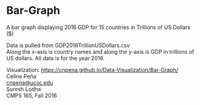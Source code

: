 # Bar-Graph

A bar graph displaying 2016 GDP for 15 countries in Trillions of US Dollars ($) <br>

Data is pulled from GDP2016TrillionUSDollars.csv <br>
Along the x-axis is country names and along the y-axis is GDP in trillions of US dollars. All data is for the year 2016. <br>

Visualization: https://cnpena.github.io/Data-Visualization/Bar-Graph/  <br>
Celine Peña <br>
cnpena@ucsc.edu <br>
Suresh Lodha <br>
CMPS 165, Fall 2016 <br>
